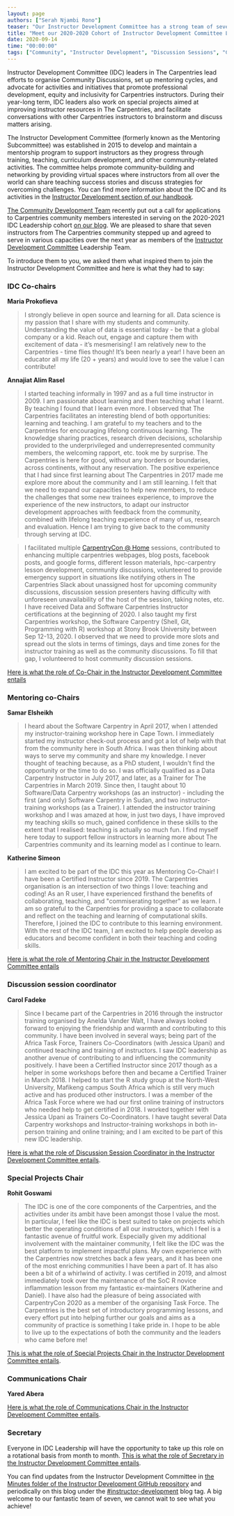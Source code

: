 ```yaml
---
layout: page
authors: ["Serah Njambi Rono"]
teaser: "Our Instructor Development Committee has a strong team of seven to lead its activities over the next year"
title: "Meet our 2020-2020 Cohort of Instructor Development Committee Leaders"
date: 2020-09-14
time: "00:00:00"
tags: ["Community", "Instructor Development", "Discussion Sessions", "Carpentries Mentoring"]
---
```


Instructor Development Committee (IDC) leaders in The Carpentries lead efforts to organise Community Discussions, set up mentoring cycles, and advocate for activities and initiatives that promote professional development, equity and inclusivity for Carpentries instructors. During their year-long term, IDC leaders also work on special projects aimed at improving instructor resources in The Carpentries, and facilitate conversations with other Carpentries instructors to brainstorm and discuss matters arising. 

The Instructor Development Committee (formerly known as the Mentoring Subcommittee) was established in 2015 to develop and maintain a mentorship program to support instructors as they progress through training, teaching, curriculum development, and other community-related activities. The committee helps promote community-building and networking by providing virtual spaces where instructors from all over the world can share teaching success stories and discuss strategies for overcoming challenges.  You can find more information about the IDC and its activities in the [Instructor Development section of our handbook](https://docs.carpentries.org/topic_folders/instructor_development/index.html).

[The Community Development Team](https://carpentries.org/core-team-projects/#community-development-team) recently put out a call for applications to Carpentries community members interested in serving on the 2020-2021 IDC Leadership cohort [on our blog](https://carpentries.org/blog/2020/08/IDC-leadership-call-for-applicants/). We are pleased to share that seven instructors from The Carpentries community stepped up and agreed to serve in various capacities over the next year as members of the [Instructor Development Committee](https://docs.carpentries.org/topic_folders/instructor_development/index.html) Leadership Team. 

To introduce them to you, we asked them what inspired them to join the Instructor Development Committee and here is what they had to say:

### IDC Co-chairs 

**Maria Prokofieva**

>I strongly believe in open source and learning for all. Data science is my passion that I share with my students and community. Understanding the value of data is essential today - be that a global company or a kid. Reach out, engage and capture them with excitement of data - it’s mesmerising!
>I am relatively new to the Carpentries - time flies though! It’s been nearly a year! I have been an educator all my life (20 + years) and would love to see the value I can contribute!

**Annajiat Alim Rasel**

>I started teaching informally in 1997 and as a full time instructor in 2009. I am passionate about learning and then teaching what I learnt. By teaching I found that I learn even more. I observed that The Carpentries facilitates an interesting blend of both opportunities: learning and teaching. I am grateful to my teachers and to the Carpentries for encouraging lifelong continuous learning. The knowledge sharing practices, research driven decisions, scholarship provided to the underprivileged and underrepresented community members, the welcoming rapport, etc. took me by surprise. The Carpentries is here for good, without any borders or boundaries, across continents, without any reservation. The positive experience that I had since first learning about The Carpentries in 2017 made me explore more about the community and I am still learning. I felt that we need to expand our capacities to help new members, to reduce the challenges that some new trainees experience, to improve the experience of the new instructors, to adapt our instructor development approaches with feedback from the community, combined with lifelong teaching experience of many of us, research and evaluation. Hence I am trying to give back to the community through serving at IDC.

>I facilitated multiple [CarpentryCon @ Home](https://2020.carpentrycon.org) sessions, contributed to enhancing multiple carpentries webpages, blog posts, facebook posts, and google forms, different lesson materials, hpc-carpentry lesson development, community discussions, volunteered to provide emergency support in situations like notifying others in The Carpentries Slack about unassigned host for upcoming community discussions, discussion session presenters having difficulty with unforeseen unavailability of the host of the session, taking notes, etc. I have received Data and Software Carpentries Instructor certifications at the beginning of 2020. I also taught my first Carpentries workshop, the Software Carpentry (Shell, Git, Programming with R) workshop at Stony Brook University between Sep 12-13, 2020. I observed that we need to provide more slots and spread out the slots in terms of timings, days and time zones for the instructor training as well as the community discussions. To fill that gap, I volunteered to host community discussion sessions. 

[Here is what the role of Co-Chair in the Instructor Development Committee entails](https://docs.carpentries.org/topic_folders/instructor_development/instructor_development_committee.html#co-chairs)


### Mentoring co-Chairs

**Samar Elsheikh**

>I heard about the Software Carpentry in April 2017, when I attended my instructor-training workshop here in Cape Town. I immediately started my instructor check-out process and got a lot of help with that from the community here in South Africa.  I was then  thinking about ways to serve my community and share my knowledge. I never thought of teaching because, as a PhD student, I wouldn't find the opportunity or the time to do so.
>I was officially qualified as a Data Carpentry Instructor in July 2017, and later, as a Trainer for The Carpentries in March 2019. Since then, I taught about 10 Software/Data Carpentry workshops (as an instructor) - including the first (and only) Software Carpentry in Sudan, and two instructor-training workshops (as a Trainer). 
>I attended the instructor training workshop and I was amazed at how, in just two days, I have improved my teaching skills so much, gained confidence in these skills to the extent that I realised: teaching is actually so much fun. I find myself here today to support fellow instructors in learning more about The Carpentries community and its learning model as I continue to learn.

**Katherine Simeon**

> I am excited to be part of the IDC this year as Mentoring Co-Chair! I have been a Certified Instructor since 2019. The Carpentries organisation is an intersection of two things I love: teaching and coding! As an R user, I have experienced firsthand the benefits of collaborating, teaching, and "commiserating together" as we learn. I am so grateful to the Carpentries for providing a space to collaborate and reflect on the teaching and learning of computational skills. Therefore, I joined the IDC to contribute to this learning environment. With the rest of the IDC team, I am excited to help people develop as educators and become confident in both their teaching and coding skills.

 [Here is what the role of Mentoring Chair in the Instructor Development Committee entails](https://docs.carpentries.org/topic_folders/instructor_development/instructor_development_committee.html#mentoring-chair)

### Discussion session coordinator 

**Carol Fadeke**

>Since I became part of the Carpentries in 2016 through the instructor training organised by Anelda Vander Walt, I have always looked forward to enjoying the friendship and warmth and contributing to this community. I have been involved in several ways; being part of the Africa Task Force, Trainers Co-Coordinators (with Jessica Upani) and continued teaching and training of instructors. I saw IDC leadership as another avenue of contributing to and influencing the community positively.
>I have been a Certified Instructor since 2017 though as a helper in some workshops before then and became a Certified Trainer in March 2018. I helped to start the R study group at the North-West University, Mafikeng campus South Africa which is still very much active and has produced other instructors. I was a member of the Africa Task Force where we had our first online training of instructors who needed help to get certified in 2018.  I worked together with Jessica Upani as Trainers Co-Coordinators. I have taught several Data Carpentry workshops and Instructor-training workshops in both in-person training and online training; and I am excited to be part of this new IDC leadership.


[Here is what the role of Discussion Session Coordinator in the Instructor Development Committee entails](https://docs.carpentries.org/topic_folders/instructor_development/instructor_development_committee.html#discussion-session-coordinator). 

### Special Projects Chair

**Rohit Goswami**

>The IDC is one of the core components of the Carpentries, and the activities under its ambit have been amongst those I value the most. In particular, I feel like the IDC is best suited to take on projects which better the operating conditions of all our instructors, which I feel is a fantastic avenue of fruitful work. Especially given my additional involvement with the maintainer community, I felt like the IDC was the best platform to implement impactful plans.
>My own experience with the Carpentries now stretches back a few years, and it has been one of the most enriching communities I have been a part of. It has also been a bit of a whirlwind of activity. I was certified in 2019, and almost immediately took over the maintenance of the SoC R novice inflammation lesson from my fantastic ex-maintainers (Katherine and Daniel). I have also had the pleasure of being associated with CarpentryCon 2020 as a member of the organising Task Force. The Carpentries is the best set of introductory programming lessons, and every effort put into helping further our goals and aims as a community of practice is something I take pride in. I hope to be able to live up to the expectations of both the community and the leaders who came before me!


[This is what the role of Special Projects Chair in the Instructor Development Committee entails](https://docs.carpentries.org/topic_folders/instructor_development/instructor_development_committee.html#special-projects-chair).

### Communications Chair

**Yared Abera**

[Here is what the role of Communications Chair in the Instructor Development Committee entails](https://docs.carpentries.org/topic_folders/instructor_development/instructor_development_committee.html#communications-chair).

### Secretary

Everyone in IDC Leadership will have the opportunity to take up this role on a rotational basis from month to month. [This is what the role of Secretary in the Instructor Development Committee entails](https://docs.carpentries.org/topic_folders/instructor_development/instructor_development_committee.html#secretary).

You can find updates from the Instructor Development Committee in [the Minutes folder of the Instructor Development GitHub repository](https://github.com/carpentries/instructor-development/tree/master/minutes) and periodically on this blog under the [#instructor-development](https://carpentries.org/posts-by-tags/#blog-tag-instructor-development) blog tag. A big welcome to our fantastic team of seven, we cannot wait to see what you achieve!
